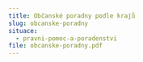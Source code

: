 ```yaml
---
title: Občanské poradny podle krajů
slug: obcanske-poradny
situace:
  - pravni-pomoc-a-poradenstvi
file: obcanske-poradny.pdf
---
```

